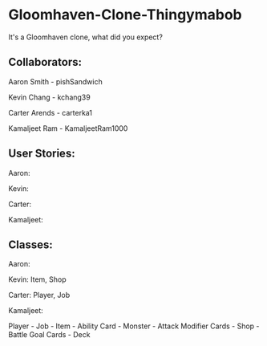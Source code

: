 # Gloomhaven-Clone-Thingymabob
It's a Gloomhaven clone, what did you expect?

Collaborators:
---
Aaron Smith - pishSandwich

Kevin Chang - kchang39

Carter Arends - carterka1

Kamaljeet Ram - KamaljeetRam1000

User Stories:
---
Aaron: 

Kevin: 

Carter:

Kamaljeet:

Classes:
---
Aaron:

Kevin: Item, Shop

Carter: Player, Job

Kamaljeet:

Player - Job - Item - Ability Card - Monster - Attack Modifier Cards - Shop - Battle Goal Cards - Deck
